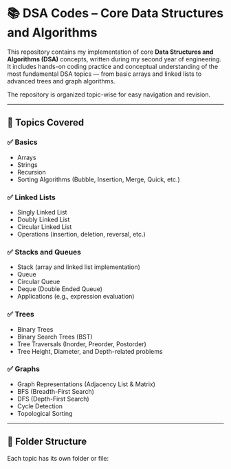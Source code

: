 # 📚 DSA Codes – Core Data Structures and Algorithms

This repository contains my implementation of core **Data Structures and Algorithms (DSA)** concepts, written during my second year of engineering. It includes hands-on coding practice and conceptual understanding of the most fundamental DSA topics — from basic arrays and linked lists to advanced trees and graph algorithms.

The repository is organized topic-wise for easy navigation and revision.

---

## 🧠 Topics Covered

### ✅ Basics
- Arrays
- Strings
- Recursion
- Sorting Algorithms (Bubble, Insertion, Merge, Quick, etc.)

### ✅ Linked Lists
- Singly Linked List
- Doubly Linked List
- Circular Linked List
- Operations (insertion, deletion, reversal, etc.)

### ✅ Stacks and Queues
- Stack (array and linked list implementation)
- Queue
- Circular Queue
- Deque (Double Ended Queue)
- Applications (e.g., expression evaluation)

### ✅ Trees
- Binary Trees
- Binary Search Trees (BST)
- Tree Traversals (Inorder, Preorder, Postorder)
- Tree Height, Diameter, and Depth-related problems

### ✅ Graphs
- Graph Representations (Adjacency List & Matrix)
- BFS (Breadth-First Search)
- DFS (Depth-First Search)
- Cycle Detection
- Topological Sorting

---

## 📁 Folder Structure

Each topic has its own folder or file:
